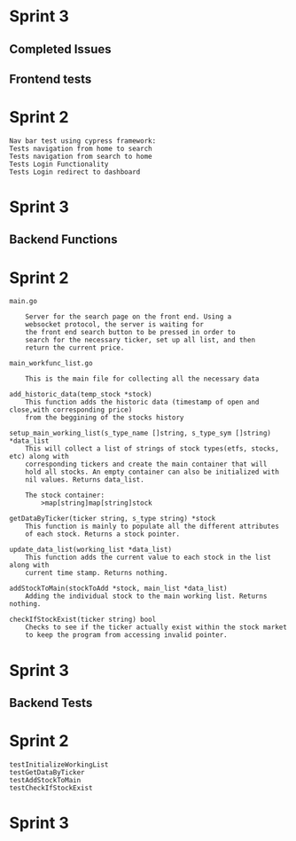 # Sprint 3

## Completed Issues
    



## Frontend tests

# Sprint 2
    Nav bar test using cypress framework:
    Tests navigation from home to search
    Tests navigation from search to home
    Tests Login Functionality
    Tests Login redirect to dashboard

# Sprint 3


## Backend Functions

# Sprint 2
    main.go 

        Server for the search page on the front end. Using a
        websocket protocol, the server is waiting for 
        the front end search button to be pressed in order to
        search for the necessary ticker, set up all list, and then 
        return the current price.

    main_workfunc_list.go
    
        This is the main file for collecting all the necessary data
   
    add_historic_data(temp_stock *stock)
        This function adds the historic data (timestamp of open and close,with corresponding price)
        from the beggining of the stocks history

    setup_main_working_list(s_type_name []string, s_type_sym []string) *data_list 
        This will collect a list of strings of stock types(etfs, stocks, etc) along with 
        corresponding tickers and create the main container that will 
        hold all stocks. An empty container can also be initialized with 
        nil values. Returns data_list.

        The stock container:
            >map[string]map[string]stock

    getDataByTicker(ticker string, s_type string) *stock 
        This function is mainly to populate all the different attributes 
        of each stock. Returns a stock pointer. 

    update_data_list(working_list *data_list)
        This function adds the current value to each stock in the list along with 
        current time stamp. Returns nothing.

    addStockToMain(stockToAdd *stock, main_list *data_list)
        Adding the individual stock to the main working list. Returns nothing.

    checkIfStockExist(ticker string) bool 
        Checks to see if the ticker actually exist within the stock market
        to keep the program from accessing invalid pointer.

# Sprint 3
    

## Backend Tests

# Sprint 2
    testInitializeWorkingList
    testGetDataByTicker
    testAddStockToMain
    testCheckIfStockExist

# Sprint 3
